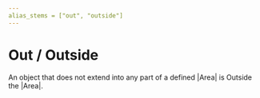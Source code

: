 ```yaml
---
alias_stems = ["out", "outside"]
---
```


# Out / Outside

An object that does not extend into any part of a defined |Area| is Outside the
|Area|.
